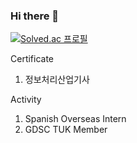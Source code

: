 ### Hi there 👋

[![Solved.ac 프로필](http://mazassumnida.wtf/api/v2/generate_badge?boj=jk9829249)](https://solved.ac/jk9829249)

Certificate
1. 정보처리산업기사

Activity
1. Spanish Overseas Intern
2. GDSC TUK Member
